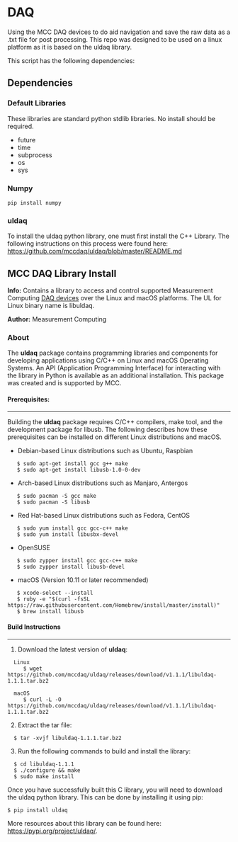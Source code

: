 # DAQ
Using the MCC DAQ devices to do aid navigation and save the raw data as a .txt file for post processing. This repo was designed to be used on a linux platform as it is based on the uldaq library.

This script has the following dependencies:

## Dependencies
### Default Libraries
These libraries are standard python stdlib libraries. No install should be required.
- future
- time
- subprocess
- os
- sys

### Numpy
```
pip install numpy
```

### uldaq
To install the uldaq python library, one must first install the C++ Library. The following instructions on this process were found here: https://github.com/mccdaq/uldaq/blob/master/README.md

## MCC DAQ Library Install
**Info:** Contains a library to access and control supported Measurement Computing [DAQ devices](https://www.mccdaq.com/PDFs/Manuals/Linux-hw.pdf) over the Linux and macOS platforms. The UL for Linux binary name is libuldaq.

**Author:** Measurement Computing

### About
The **uldaq** package contains programming libraries and components for developing applications using C/C++ on Linux and macOS Operating Systems. An API (Application Programming Interface) for interacting with the library in Python is available as an additional installation. This package was created and is supported by MCC. 

#### Prerequisites:
---------------
Building the **uldaq** package requires C/C++ compilers, make tool, and the development package for libusb. The following describes how these prerequisites can be installed on different Linux distributions and macOS.
  
  - Debian-based Linux distributions such as Ubuntu, Raspbian
  
  ```
     $ sudo apt-get install gcc g++ make
     $ sudo apt-get install libusb-1.0-0-dev
  ```
  - Arch-based Linux distributions such as Manjaro, Antergos
  
  ```
     $ sudo pacman -S gcc make
     $ sudo pacman -S libusb
  ```
  - Red Hat-based Linux distributions such as Fedora, CentOS
  
  ```
     $ sudo yum install gcc gcc-c++ make
     $ sudo yum install libusbx-devel
  ``` 
  - OpenSUSE 
  
  ```
     $ sudo zypper install gcc gcc-c++ make
     $ sudo zypper install libusb-devel
  ```
  - macOS (Version 10.11 or later recommended)
  
  ```
     $ xcode-select --install
     $ ruby -e "$(curl -fsSL https://raw.githubusercontent.com/Homebrew/install/master/install)"
     $ brew install libusb
  ```

#### Build Instructions
---------------------

1. Download the latest version of **uldaq**:

```
  Linux
     $ wget https://github.com/mccdaq/uldaq/releases/download/v1.1.1/libuldaq-1.1.1.tar.bz2

  macOS
     $ curl -L -O https://github.com/mccdaq/uldaq/releases/download/v1.1.1/libuldaq-1.1.1.tar.bz2
``` 
2. Extract the tar file:
 
```
  $ tar -xvjf libuldaq-1.1.1.tar.bz2
```
  
3. Run the following commands to build and install the library:

```
  $ cd libuldaq-1.1.1
  $ ./configure && make
  $ sudo make install
```

Once you have successfully built this C library, you will need to download the uldaq python library. This can be done by installing it using pip:
```
$ pip install uldaq
```

More resources about this library can be found here: https://pypi.org/project/uldaq/.
